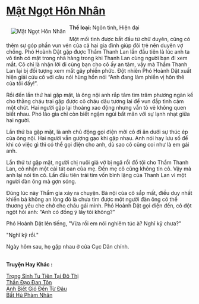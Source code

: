 <a href="https://utruyen.com/mat-ngot-hon-nhan/16849/" title="Mật Ngọt Hôn Nhân"><h1>Mật Ngọt Hôn Nhân</h1></a><div style="display:table"><img align="right" style="float: left; padding: 10px;" src="https://utruyen.com/images/story/200x260/mat-ngot-hon-nhan.jpg" alt="Mật Ngọt Hôn Nhân"><b>Thể loại: </b>Ngôn tình, Hiện đại<p></p>Một mối tình được bắt đầu từ chữ duyên, cũng có thêm sự góp phần vun vén của cả hai gia đình giúp đôi trẻ nên duyên vợ chồng. Phó Hoành Dật gặp được Thẩm Thanh Lan lần đầu tiên là lúc anh ta vô tình có mặt trong nhà hàng trong khi Thanh Lan cùng người bạn đi xem mắt. Cô chỉ là nhận lời đi cùng bạn cho cô ấy an tâm, vậy mà Thẩm Thanh Lan lại bị đối tượng xem mắt gây phiền phức. Đột nhiên Phó Hoành Dật xuất hiện giải cứu cô với câu nói hùng hồn nói “Anh đang làm phiền vị hôn thê của tôi đấy!”.<p></p>Rồi đến lần thứ hai gặp mặt, là ông nội anh rắp tâm tìm trăm phương ngàn kế cho thằng cháu trai gặp được cô cháu dâu tương lai để vun đắp tình cảm một chút. Hai người gặp lại thoáng xao động nhưng vẫn tỏ vẻ không quen biết nhau. Phó lão gia chỉ còn biết ngậm ngùi bất mãn với sự lạnh nhạt giữa hai người.<p></p>Lần thứ ba gặp mặt, là anh chủ động gọi điện mời cô đi ăn dưới sự thúc ép của ông nội. Hai người vẫn gượng gạo khi gặp nhau. Anh nói hay lưu số để khi có việc gì thì có thể gọi điện cho anh, dù sao cô cũng coi như là em gái anh.<p></p>Lần thứ tư gặp mặt, người chị nuôi giả vờ bị ngã rồi đổ tội cho Thẩm Thanh Lan, cô nhận một cái tát oan của mẹ. Đến mẹ cô cũng không tin cô. Vậy mà anh lại nói tin cô. Lần đầu tiên trái tim vốn bình lặng của Thanh Lan vì một người đàn ông mà gợn sóng.<p></p>Đúng lúc này Thẩm gia xảy ra chuyện. Bà nội của cô sắp mất, điều duy nhất khiến bà không an lòng đó là chưa tìm được một người đàn ông có thể thương yêu che chở cho cháu gái mình. Phó Hoành Dật gọi điện đến, cô đột ngột hỏi anh: “Anh có đồng ý lấy tôi không?”<p></p>Phó Hoành Dật lên tiếng, "Vừa rồi em nói nghiêm túc à? Nghĩ kỹ chưa?"<p></p>"Nghĩ kỹ rồi."<p></p>Ngày hôm sau, họ gặp nhau ở cửa Cục Dân chính.</div><p><br><b>Truyện Hay Khác :</b></p><a href="https://utruyen.com/trong-sinh-tu-tien-tai-do-thi/18473/" alt="Trọng Sinh Tu Tiên Tại Đô Thị">Trọng Sinh Tu Tiên Tại Đô Thị</a><br/><a href="https://truyenhot2020.wordpress.com/2019/12/11/than-dao-dan-ton/" alt="Thần Đạo Đan Tôn">Thần Đạo Đan Tôn</a><br/><a href="https://github.com/quanluxury/truyenhot/tree/master/truyenhay/1852/" alt="Anh Biết Gió Đến Từ Đâu">Anh Biết Gió Đến Từ Đâu</a><br/><a href="https://github.com/quanluxury/truyenhot/tree/master/truyenhay/12437/" alt="Bất Hủ Phàm Nhân">Bất Hủ Phàm Nhân</a><br/>